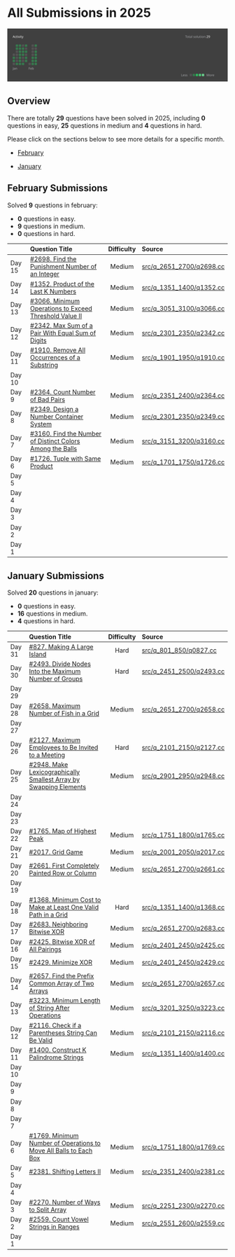 # All Submissions in 2025

![activity](assets/2025_activity.svg)

## Overview

There are totally **29** questions have been solved in 2025, including **0** questions in easy, **25** questions in medium and **4** questions in hard.


Please click on the sections below to see more details for a specific month.
- [February](#february-submissions)

- [January](#january-submissions)

## February Submissions

Solved **9** questions in february:
- **0** questions in easy.
- **9** questions in medium.
- **0** questions in hard.

|   |Question Title|Difficulty|Source|
|:--|:-------------|:--------:|:-----|
|Day 15|[#2698. Find the Punishment Number of an Integer](https://leetcode.com/problems/find-the-punishment-number-of-an-integer/)|Medium|[src/q_2651_2700/q2698.cc](../src/q_2651_2700/q2698.cc)|
|Day 14|[#1352. Product of the Last K Numbers](https://leetcode.com/problems/product-of-the-last-k-numbers/)|Medium|[src/q_1351_1400/q1352.cc](../src/q_1351_1400/q1352.cc)|
|Day 13|[#3066. Minimum Operations to Exceed Threshold Value II](https://leetcode.com/problems/minimum-operations-to-exceed-threshold-value-ii/)|Medium|[src/q_3051_3100/q3066.cc](../src/q_3051_3100/q3066.cc)|
|Day 12|[#2342. Max Sum of a Pair With Equal Sum of Digits](https://leetcode.com/problems/max-sum-of-a-pair-with-equal-sum-of-digits/)|Medium|[src/q_2301_2350/q2342.cc](../src/q_2301_2350/q2342.cc)|
|Day 11|[#1910. Remove All Occurrences of a Substring](https://leetcode.com/problems/remove-all-occurrences-of-a-substring/)|Medium|[src/q_1901_1950/q1910.cc](../src/q_1901_1950/q1910.cc)|
|Day 10||||
|Day 9|[#2364. Count Number of Bad Pairs](https://leetcode.com/problems/count-number-of-bad-pairs/)|Medium|[src/q_2351_2400/q2364.cc](../src/q_2351_2400/q2364.cc)|
|Day 8|[#2349. Design a Number Container System](https://leetcode.com/problems/design-a-number-container-system/)|Medium|[src/q_2301_2350/q2349.cc](../src/q_2301_2350/q2349.cc)|
|Day 7|[#3160. Find the Number of Distinct Colors Among the Balls](https://leetcode.com/problems/find-the-number-of-distinct-colors-among-the-balls/)|Medium|[src/q_3151_3200/q3160.cc](../src/q_3151_3200/q3160.cc)|
|Day 6|[#1726. Tuple with Same Product](https://leetcode.com/problems/tuple-with-same-product/)|Medium|[src/q_1701_1750/q1726.cc](../src/q_1701_1750/q1726.cc)|
|Day 5||||
|Day 4||||
|Day 3||||
|Day 2||||
|Day 1||||
## January Submissions

Solved **20** questions in january:
- **0** questions in easy.
- **16** questions in medium.
- **4** questions in hard.

|   |Question Title|Difficulty|Source|
|:--|:-------------|:--------:|:-----|
|Day 31|[#827. Making A Large Island](https://leetcode.com/problems/making-a-large-island/)|Hard|[src/q_801_850/q0827.cc](../src/q_801_850/q0827.cc)|
|Day 30|[#2493. Divide Nodes Into the Maximum Number of Groups](https://leetcode.com/problems/divide-nodes-into-the-maximum-number-of-groups/)|Hard|[src/q_2451_2500/q2493.cc](../src/q_2451_2500/q2493.cc)|
|Day 29||||
|Day 28|[#2658. Maximum Number of Fish in a Grid](https://leetcode.com/problems/maximum-number-of-fish-in-a-grid/)|Medium|[src/q_2651_2700/q2658.cc](../src/q_2651_2700/q2658.cc)|
|Day 27||||
|Day 26|[#2127. Maximum Employees to Be Invited to a Meeting](https://leetcode.com/problems/maximum-employees-to-be-invited-to-a-meeting/)|Hard|[src/q_2101_2150/q2127.cc](../src/q_2101_2150/q2127.cc)|
|Day 25|[#2948. Make Lexicographically Smallest Array by Swapping Elements](https://leetcode.com/problems/make-lexicographically-smallest-array-by-swapping-elements/)|Medium|[src/q_2901_2950/q2948.cc](../src/q_2901_2950/q2948.cc)|
|Day 24||||
|Day 23||||
|Day 22|[#1765. Map of Highest Peak](https://leetcode.com/problems/map-of-highest-peak/)|Medium|[src/q_1751_1800/q1765.cc](../src/q_1751_1800/q1765.cc)|
|Day 21|[#2017. Grid Game](https://leetcode.com/problems/grid-game/)|Medium|[src/q_2001_2050/q2017.cc](../src/q_2001_2050/q2017.cc)|
|Day 20|[#2661. First Completely Painted Row or Column](https://leetcode.com/problems/first-completely-painted-row-or-column/)|Medium|[src/q_2651_2700/q2661.cc](../src/q_2651_2700/q2661.cc)|
|Day 19||||
|Day 18|[#1368. Minimum Cost to Make at Least One Valid Path in a Grid](https://leetcode.com/problems/minimum-cost-to-make-at-least-one-valid-path-in-a-grid/)|Hard|[src/q_1351_1400/q1368.cc](../src/q_1351_1400/q1368.cc)|
|Day 17|[#2683. Neighboring Bitwise XOR](https://leetcode.com/problems/neighboring-bitwise-xor/)|Medium|[src/q_2651_2700/q2683.cc](../src/q_2651_2700/q2683.cc)|
|Day 16|[#2425. Bitwise XOR of All Pairings](https://leetcode.com/problems/bitwise-xor-of-all-pairings/)|Medium|[src/q_2401_2450/q2425.cc](../src/q_2401_2450/q2425.cc)|
|Day 15|[#2429. Minimize XOR](https://leetcode.com/problems/minimize-xor/)|Medium|[src/q_2401_2450/q2429.cc](../src/q_2401_2450/q2429.cc)|
|Day 14|[#2657. Find the Prefix Common Array of Two Arrays](https://leetcode.com/problems/find-the-prefix-common-array-of-two-arrays/)|Medium|[src/q_2651_2700/q2657.cc](../src/q_2651_2700/q2657.cc)|
|Day 13|[#3223. Minimum Length of String After Operations](https://leetcode.com/problems/minimum-length-of-string-after-operations/)|Medium|[src/q_3201_3250/q3223.cc](../src/q_3201_3250/q3223.cc)|
|Day 12|[#2116. Check if a Parentheses String Can Be Valid](https://leetcode.com/problems/check-if-a-parentheses-string-can-be-valid/)|Medium|[src/q_2101_2150/q2116.cc](../src/q_2101_2150/q2116.cc)|
|Day 11|[#1400. Construct K Palindrome Strings](https://leetcode.com/problems/construct-k-palindrome-strings/)|Medium|[src/q_1351_1400/q1400.cc](../src/q_1351_1400/q1400.cc)|
|Day 10||||
|Day 9||||
|Day 8||||
|Day 7||||
|Day 6|[#1769. Minimum Number of Operations to Move All Balls to Each Box](https://leetcode.com/problems/minimum-number-of-operations-to-move-all-balls-to-each-box/)|Medium|[src/q_1751_1800/q1769.cc](../src/q_1751_1800/q1769.cc)|
|Day 5|[#2381. Shifting Letters II](https://leetcode.com/problems/shifting-letters-ii/)|Medium|[src/q_2351_2400/q2381.cc](../src/q_2351_2400/q2381.cc)|
|Day 4||||
|Day 3|[#2270. Number of Ways to Split Array](https://leetcode.com/problems/number-of-ways-to-split-array/)|Medium|[src/q_2251_2300/q2270.cc](../src/q_2251_2300/q2270.cc)|
|Day 2|[#2559. Count Vowel Strings in Ranges](https://leetcode.com/problems/count-vowel-strings-in-ranges/)|Medium|[src/q_2551_2600/q2559.cc](../src/q_2551_2600/q2559.cc)|
|Day 1||||
